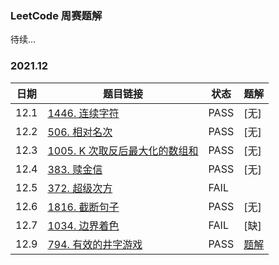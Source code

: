 ### LeetCode 周赛题解
待续...
### 2021.12
|日期|题目链接|状态|题解|
|---|---|---|---|
|12.1|[1446. 连续字符](https://leetcode-cn.com/problems/consecutive-characters/)|PASS|[无]|
|12.2|[506. 相对名次](https://leetcode-cn.com/problems/relative-ranks/)|PASS|[无]|
|12.3|[1005. K 次取反后最大化的数组和](https://leetcode-cn.com/problems/maximize-sum-of-array-after-k-negations/)|PASS|[无]|
|12.4|[383. 赎金信](https://leetcode-cn.com/problems/ransom-note/)|PASS|[无]|
|12.5|[372. 超级次方](https://leetcode-cn.com/problems/super-pow/)|FAIL||
|12.6|[1816. 截断句子](https://leetcode-cn.com/problems/truncate-sentence/)|PASS|[无]|
|12.7|[1034. 边界着色](https://leetcode-cn.com/problems/coloring-a-border/)|FAIL|[缺]|
|12.9|[794. 有效的井字游戏](https://leetcode-cn.com/problems/valid-tic-tac-toe-state/)|PASS|[题解](https://leetcode-cn.com/problems/valid-tic-tac-toe-state/solution/ti-hen-jian-dan-guan-jian-shi-xie-chu-ne-yhl0/)|